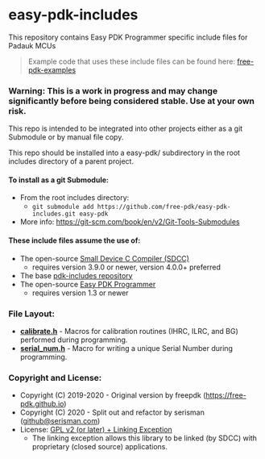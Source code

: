 # easy-pdk-includes
This repository contains Easy PDK Programmer specific include files for Padauk MCUs

> Example code that uses these include files can be found here: [free-pdk-examples](https://github.com/free-pdk/free-pdk-examples)

### Warning: This is a work in progress and may change significantly before being considered stable.  Use at your own risk.

This repo is intended to be integrated into other projects either as a git Submodule or by manual file copy.

This repo should be installed into a easy-pdk/ subdirectory in the root includes directory of a parent project.

#### To install as a git Submodule:
- From the root includes directory:
  - `git submodule add https://github.com/free-pdk/easy-pdk-includes.git easy-pdk`
- More info: https://git-scm.com/book/en/v2/Git-Tools-Submodules

#### These include files assume the use of:
- The open-source [Small Device C Compiler (SDCC)](http://sdcc.sourceforge.net/)
  - requires version 3.9.0 or newer, version 4.0.0+ preferred
- The base [pdk-includes repository](https://github.com/free-pdk/pdk-includes)
- The open-source [Easy PDK Programmer](https://github.com/free-pdk/easy-pdk-programmer-software)
  - requires version 1.3 or newer

### File Layout:
- [**calibrate.h**](calibrate.h) - Macros for calibration routines (IHRC, ILRC, and BG) performed during programming.
- [**serial_num.h**](serial_num.h) - Macro for writing a unique Serial Number during programming.

### Copyright and License:
- Copyright (C) 2019-2020 - Original version by freepdk (https://free-pdk.github.io)
- Copyright (C) 2020 - Split out and refactor by serisman (github@serisman.com)
- License: [GPL v2 (or later) + Linking Exception](LICENSE)
  - The linking exception allows this library to be linked (by SDCC) with proprietary (closed source) applications.
